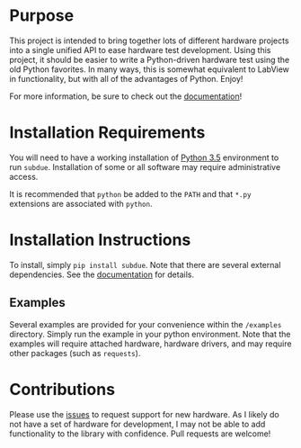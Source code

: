# Purpose

This project is intended to bring together lots of different hardware
projects into a single unified API to ease hardware test development.
Using this project, it should be easier to write a Python-driven hardware
test using the old Python favorites.  In many ways, this is somewhat
equivalent to LabView in functionality, but with all of the advantages
of Python.  Enjoy!

For more information, be sure to check out the 
[documentation](https://pythonhosted.org/subdue/)!

# Installation Requirements

You will need to have a working installation of 
[Python 3.5](https://www.python.org/downloads/) environment to run
`subdue`.  Installation of some or all software may require
administrative access.

It is recommended that `python` be added to the `PATH` and that `*.py`
extensions are associated with `python`.

# Installation Instructions

To install, simply `pip install subdue`.  Note that there are several
external dependencies.  See the [documentation](https://pythonhosted.org/subdue/) 
for details.

## Examples

Several examples are provided for your convenience within the 
`/examples` directory.  Simply run the example in your python environment.
Note that the examples will require attached hardware, hardware drivers,
and may require other packages (such as `requests`).

# Contributions

Please use the [issues](https://github.com/slightlynybbled/subdue/issues)
to request support for new hardware.  As I likely do not have a set of 
hardware for development, I may not be able to add functionality to the
library with confidence.  Pull requests are welcome!
